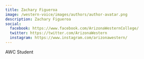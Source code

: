 ```yaml
---
title: Zachary Figueroa
image: /western-voice/images/authors/author-avatar.png
description: Zachary Figueroa
social:
  facebook: https://www.facebook.com/ArizonaWesternCollege/
  twitter: https://twitter.com/ArizonaWestern
  instagram: https://www.instagram.com/arizonawestern/
---
```


AWC Student